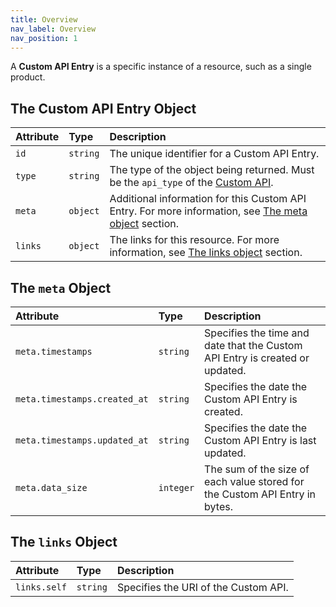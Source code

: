 ```yaml
---
title: Overview
nav_label: Overview
nav_position: 1
---
```


A **Custom API Entry** is a specific instance of a resource, such as a single product.

## The Custom API Entry Object

| Attribute | Type     | Description                                                                                                                                                                                                          |
|:----------|:---------|:---------------------------------------------------------------------------------------------------------------------------------------------------------------------------------------------------------------------|
| `id`      | `string` | The unique identifier for a Custom API Entry.                                                                                                                                                                        |
| `type`    | `string` | The type of the object being returned. Must be the `api_type` of the [Custom API](/docs/commerce-cloud/commerce-extensions/commerce-extensions-api/custom-apis/overview).                                            |
| `meta`    | `object` | Additional information for this Custom API Entry. For more information, see [The meta object](/docs/commerce-cloud/commerce-extensions/commerce-extensions-api/custom-api-entries/overview#the-meta-object) section. |
| `links`   | `object` | The links for this resource. For more information, see [The links object](/docs/commerce-cloud/commerce-extensions/commerce-extensions-api/custom-api-entries/overview#the-links-object) section.                    |

## The `meta` Object

| Attribute                    | Type      | Description                                                                  |
|:-----------------------------|:----------|:-----------------------------------------------------------------------------|
| `meta.timestamps`            | `string`  | Specifies the time and date that the Custom API Entry is created or updated. |
| `meta.timestamps.created_at` | `string`  | Specifies the date the Custom API Entry is created.                          |
| `meta.timestamps.updated_at` | `string`  | Specifies the date the Custom API Entry is last updated.                     |
| `meta.data_size`             | `integer` | The sum of the size of each value stored for the Custom API Entry in bytes.  |

## The `links` Object

| Attribute    | Type     | Description                          |
|:-------------|:---------|:-------------------------------------|
| `links.self` | `string` | Specifies the URI of the Custom API. |
